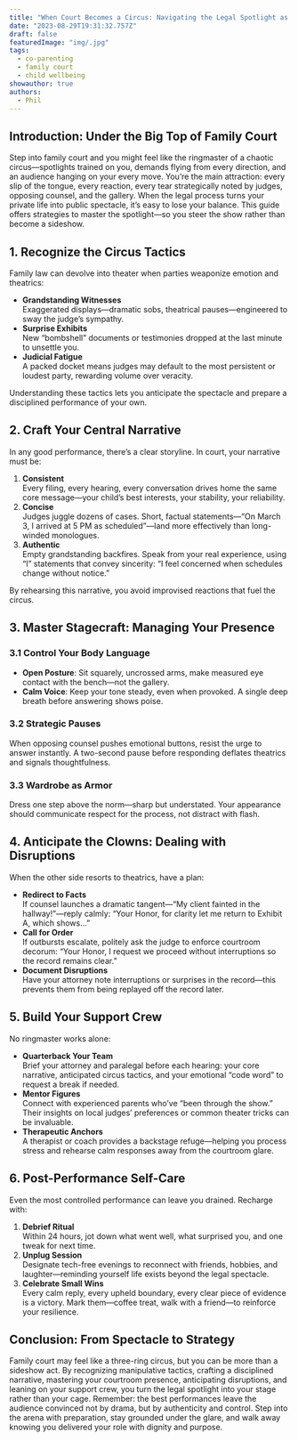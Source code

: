 ```yaml
---
title: "When Court Becomes a Circus: Navigating the Legal Spotlight as the Main Attraction"
date: "2023-08-29T19:31:32.757Z"
draft: false
featuredImage: "img/.jpg"
tags:
  - co-parenting
  - family court
  - child wellbeing
showauthor: true
authors:
  - Phil
---
```



## Introduction: Under the Big Top of Family Court

Step into family court and you might feel like the ringmaster of a chaotic circus—spotlights trained on you, demands flying from every direction, and an audience hanging on your every move. You’re the main attraction: every slip of the tongue, every reaction, every tear strategically noted by judges, opposing counsel, and the gallery. When the legal process turns your private life into public spectacle, it’s easy to lose your balance. This guide offers strategies to master the spotlight—so you steer the show rather than become a sideshow.

## 1. Recognize the Circus Tactics

Family law can devolve into theater when parties weaponize emotion and theatrics:

- **Grandstanding Witnesses**  
  Exaggerated displays—dramatic sobs, theatrical pauses—engineered to sway the judge’s sympathy.  
- **Surprise Exhibits**  
  New “bombshell” documents or testimonies dropped at the last minute to unsettle you.  
- **Judicial Fatigue**  
  A packed docket means judges may default to the most persistent or loudest party, rewarding volume over veracity.  

Understanding these tactics lets you anticipate the spectacle and prepare a disciplined performance of your own.

## 2. Craft Your Central Narrative

In any good performance, there’s a clear storyline. In court, your narrative must be:

1. **Consistent**  
   Every filing, every hearing, every conversation drives home the same core message—your child’s best interests, your stability, your reliability.  
2. **Concise**  
   Judges juggle dozens of cases. Short, factual statements—“On March 3, I arrived at 5 PM as scheduled”—land more effectively than long-winded monologues.  
3. **Authentic**  
   Empty grandstanding backfires. Speak from your real experience, using “I” statements that convey sincerity: “I feel concerned when schedules change without notice.”

By rehearsing this narrative, you avoid improvised reactions that fuel the circus.

## 3. Master Stagecraft: Managing Your Presence

### 3.1 Control Your Body Language  
- **Open Posture**: Sit squarely, uncrossed arms, make measured eye contact with the bench—not the gallery.  
- **Calm Voice**: Keep your tone steady, even when provoked. A single deep breath before answering shows poise.

### 3.2 Strategic Pauses  
When opposing counsel pushes emotional buttons, resist the urge to answer instantly. A two-second pause before responding deflates theatrics and signals thoughtfulness.

### 3.3 Wardrobe as Armor  
Dress one step above the norm—sharp but understated. Your appearance should communicate respect for the process, not distract with flash.

## 4. Anticipate the Clowns: Dealing with Disruptions

When the other side resorts to theatrics, have a plan:

- **Redirect to Facts**  
  If counsel launches a dramatic tangent—“My client fainted in the hallway!”—reply calmly: “Your Honor, for clarity let me return to Exhibit A, which shows…”  
- **Call for Order**  
  If outbursts escalate, politely ask the judge to enforce courtroom decorum: “Your Honor, I request we proceed without interruptions so the record remains clear.”  
- **Document Disruptions**  
  Have your attorney note interruptions or surprises in the record—this prevents them from being replayed off the record later.

## 5. Build Your Support Crew

No ringmaster works alone:

- **Quarterback Your Team**  
  Brief your attorney and paralegal before each hearing: your core narrative, anticipated circus tactics, and your emotional “code word” to request a break if needed.  
- **Mentor Figures**  
  Connect with experienced parents who’ve “been through the show.” Their insights on local judges’ preferences or common theater tricks can be invaluable.  
- **Therapeutic Anchors**  
  A therapist or coach provides a backstage refuge—helping you process stress and rehearse calm responses away from the courtroom glare.

## 6. Post-Performance Self-Care

Even the most controlled performance can leave you drained. Recharge with:

1. **Debrief Ritual**  
   Within 24 hours, jot down what went well, what surprised you, and one tweak for next time.  
2. **Unplug Session**  
   Designate tech-free evenings to reconnect with friends, hobbies, and laughter—reminding yourself life exists beyond the legal spectacle.  
3. **Celebrate Small Wins**  
   Every calm reply, every upheld boundary, every clear piece of evidence is a victory. Mark them—coffee treat, walk with a friend—to reinforce your resilience.

## Conclusion: From Spectacle to Strategy

Family court may feel like a three-ring circus, but you can be more than a sideshow act. By recognizing manipulative tactics, crafting a disciplined narrative, mastering your courtroom presence, anticipating disruptions, and leaning on your support crew, you turn the legal spotlight into your stage rather than your cage. Remember: the best performances leave the audience convinced not by drama, but by authenticity and control. Step into the arena with preparation, stay grounded under the glare, and walk away knowing you delivered your role with dignity and purpose.  
